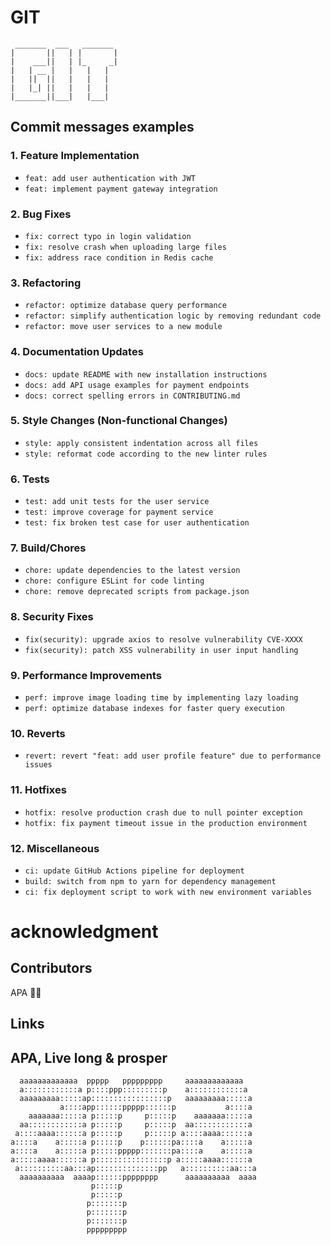 # GIT
```
 _______  ___   _______ 
|       ||   | |       |
|    ___||   | |_     _|
|   | __ |   |   |   |  
|   ||  ||   |   |   |  
|   |_| ||   |   |   |  
|_______||___|   |___|  
```

## Commit messages examples

### 1. **Feature Implementation**
   - `feat: add user authentication with JWT`
   - `feat: implement payment gateway integration`

### 2. **Bug Fixes**
   - `fix: correct typo in login validation`
   - `fix: resolve crash when uploading large files`
   - `fix: address race condition in Redis cache`

### 3. **Refactoring**
   - `refactor: optimize database query performance`
   - `refactor: simplify authentication logic by removing redundant code`
   - `refactor: move user services to a new module`

### 4. **Documentation Updates**
   - `docs: update README with new installation instructions`
   - `docs: add API usage examples for payment endpoints`
   - `docs: correct spelling errors in CONTRIBUTING.md`

### 5. **Style Changes (Non-functional Changes)**
   - `style: apply consistent indentation across all files`
   - `style: reformat code according to the new linter rules`

### 6. **Tests**
   - `test: add unit tests for the user service`
   - `test: improve coverage for payment service`
   - `test: fix broken test case for user authentication`

### 7. **Build/Chores**
   - `chore: update dependencies to the latest version`
   - `chore: configure ESLint for code linting`
   - `chore: remove deprecated scripts from package.json`

### 8. **Security Fixes**
   - `fix(security): upgrade axios to resolve vulnerability CVE-XXXX`
   - `fix(security): patch XSS vulnerability in user input handling`

### 9. **Performance Improvements**
   - `perf: improve image loading time by implementing lazy loading`
   - `perf: optimize database indexes for faster query execution`

### 10. **Reverts**
   - `revert: revert "feat: add user profile feature" due to performance issues`

### 11. **Hotfixes**
   - `hotfix: resolve production crash due to null pointer exception`
   - `hotfix: fix payment timeout issue in the production environment`

### 12. **Miscellaneous**
   - `ci: update GitHub Actions pipeline for deployment`
   - `build: switch from npm to yarn for dependency management`
   - `ci: fix deployment script to work with new environment variables`


# acknowledgment
## Contributors

APA 🖖🏻

## Links


## APA, Live long & prosper
```
  aaaaaaaaaaaaa  ppppp   ppppppppp     aaaaaaaaaaaaa
  a::::::::::::a p::::ppp:::::::::p    a::::::::::::a
  aaaaaaaaa:::::ap:::::::::::::::::p   aaaaaaaaa:::::a
           a::::app::::::ppppp::::::p           a::::a
    aaaaaaa:::::a p:::::p     p:::::p    aaaaaaa:::::a
  aa::::::::::::a p:::::p     p:::::p  aa::::::::::::a
 a::::aaaa::::::a p:::::p     p:::::p a::::aaaa::::::a
a::::a    a:::::a p:::::p    p::::::pa::::a    a:::::a
a::::a    a:::::a p:::::ppppp:::::::pa::::a    a:::::a
a:::::aaaa::::::a p::::::::::::::::p a:::::aaaa::::::a
 a::::::::::aa:::ap::::::::::::::pp   a::::::::::aa:::a
  aaaaaaaaaa  aaaap::::::pppppppp      aaaaaaaaaa  aaaa
                  p:::::p
                  p:::::p
                 p:::::::p
                 p:::::::p
                 p:::::::p
                 ppppppppp
```